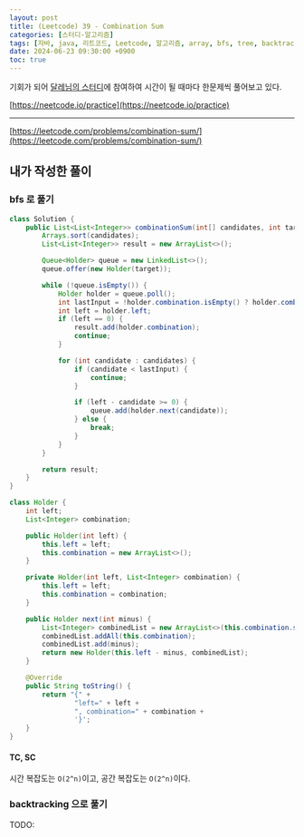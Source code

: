 ```yaml
---
layout: post
title: (Leetcode) 39 - Combination Sum
categories: [스터디-알고리즘]
tags: [자바, java, 리트코드, Leetcode, 알고리즘, array, bfs, tree, backtracking]
date: 2024-06-23 09:30:00 +0900
toc: true
---
```


기회가 되어 [달레님의 스터디](https://github.com/DaleStudy/leetcode-study)에 참여하여 시간이 될 때마다 한문제씩 풀어보고 있다.

[https://neetcode.io/practice](https://neetcode.io/practice)

---

[https://leetcode.com/problems/combination-sum/](https://leetcode.com/problems/combination-sum/)

## 내가 작성한 풀이

### bfs 로 풀기

```java
class Solution {
	public List<List<Integer>> combinationSum(int[] candidates, int target) {
        Arrays.sort(candidates);
		List<List<Integer>> result = new ArrayList<>();

		Queue<Holder> queue = new LinkedList<>();
		queue.offer(new Holder(target));

		while (!queue.isEmpty()) {
			Holder holder = queue.poll();
			int lastInput = !holder.combination.isEmpty() ? holder.combination.get(holder.combination.size() - 1) : 0;
			int left = holder.left;
			if (left == 0) {
				result.add(holder.combination);
				continue;
			}

			for (int candidate : candidates) {
                if (candidate < lastInput) {
                    continue;
                }

				if (left - candidate >= 0) {
					queue.add(holder.next(candidate));
				} else {
					break;
				}
			}
		}

		return result;
	}
}

class Holder {
	int left;
	List<Integer> combination;

	public Holder(int left) {
		this.left = left;
		this.combination = new ArrayList<>();
	}

	private Holder(int left, List<Integer> combination) {
		this.left = left;
		this.combination = combination;
	}

	public Holder next(int minus) {
		List<Integer> combinedList = new ArrayList<>(this.combination.size() + 1);
		combinedList.addAll(this.combination);
		combinedList.add(minus);
		return new Holder(this.left - minus, combinedList);
	}

	@Override
	public String toString() {
		return "{" +
				"left=" + left +
				", combination=" + combination +
				'}';
	}
}
```

#### TC, SC

시간 복잡도는 `O(2^n)`이고, 공간 복잡도는 `O(2^n)`이다.

### backtracking 으로 풀기

TODO:
